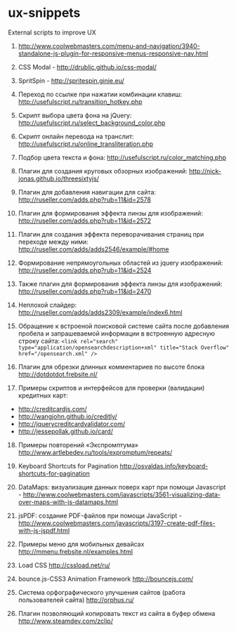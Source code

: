 ux-snippets
===========

External scripts to improve UX

1. http://www.coolwebmasters.com/menu-and-navigation/3940-standalone-js-plugin-for-responsive-menus-responsive-nav.html

2. CSS Modal - http://drublic.github.io/css-modal/ 

3. SpritSpin - http://spritespin.ginie.eu/

4. Переход по ссылке при нажатии комбинации клавиш: http://usefulscript.ru/transition_hotkey.php

5. Скрипт выбора цвета фона на jQuery: http://usefulscript.ru/select_background_color.php

6. Скрипт онлайн перевода на транслит: http://usefulscript.ru/online_transliteration.php

7. Подбор цвета текста и фона: http://usefulscript.ru/color_matching.php

8. Плагин для создания круговых обзорных изображений: http://nick-jonas.github.io/threesixtyjs/

9. Плагин для добавления навигации для сайта: http://ruseller.com/adds.php?rub=11&id=2578

10. Плагин для формирования эффекта линзы для изображений: http://ruseller.com/adds.php?rub=11&id=2572

11. Плагин для создания эффекта переворачивания страниц при переходе  между ними: http://ruseller.com/adds/adds2546/example/#home

12. Формирование непрямоугольных областей из jquery изображений: http://ruseller.com/adds.php?rub=11&id=2524

13. Также плагин для формирования эффекта линзы для изображений: http://ruseller.com/adds.php?rub=11&id=2470

14. Неплохой слайдер: http://ruseller.com/adds/adds2309/example/index6.html

15. Обращение к встроеной поисковой системе сайта после добавления пробела и запрашеваемой информации в встроенную адресную строку сайта:
```<link rel="search" type="application/opensearchdescription+xml" title="Stack Overflow" href="/opensearch.xml" /> ```

16. Плагин для обрезки длинных комментариев по высоте блока http://dotdotdot.frebsite.nl/
 
17. Примеры скриптов и интерфейсов для проверки (валидации) кредитных карт:
  * http://creditcardjs.com/
  * http://wangjohn.github.io/creditly/
  * http://jquerycreditcardvalidator.com/ 
  * http://jessepollak.github.io/card/

18. Примеры повторений «Экспромптума» http://www.artlebedev.ru/tools/expromptum/repeats/

19. Keyboard Shortcuts for Pagination http://osvaldas.info/keyboard-shortcuts-for-pagination

20. DataMaps: визуализация данных поверх карт при помощи Javascript - http://www.coolwebmasters.com/javascripts/3561-visualizing-data-over-maps-with-js-datamaps.html

21. jsPDF: создание PDF-файлов при помощи JavaScript - http://www.coolwebmasters.com/javascripts/3197-create-pdf-files-with-js-jspdf.html

22. Примеры меню для мобильных девайсах  http://mmenu.frebsite.nl/examples.html

23. Load CSS  http://cssload.net/ru/

24. bounce.js-CSS3 Animation Framework http://bouncejs.com/

25. Система орфографического улучшения сайтов (работа пользователей сайта) http://orphus.ru/

26. Плагин позволяющий копировать текст из сайта в буфер обмена http://www.steamdev.com/zclip/
